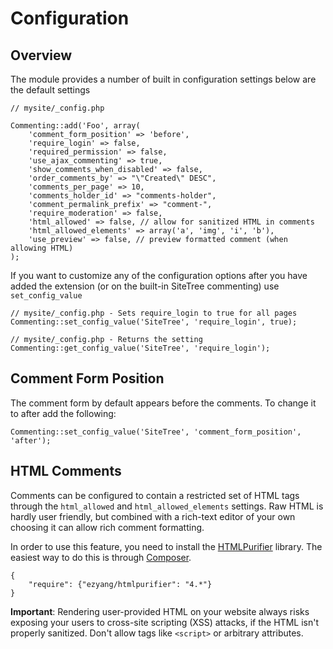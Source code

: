 # Configuration

## Overview

The module provides a number of built in configuration settings below are the default settings

	// mysite/_config.php 
	
	Commenting::add('Foo', array(
		'comment_form_position' => 'before',
		'require_login' => false,
		'required_permission' => false,
		'use_ajax_commenting' => true,
		'show_comments_when_disabled' => false,
		'order_comments_by' => "\"Created\" DESC",
		'comments_per_page' => 10,
		'comments_holder_id' => "comments-holder", 
		'comment_permalink_prefix' => "comment-",
		'require_moderation' => false,
		'html_allowed' => false, // allow for sanitized HTML in comments
		'html_allowed_elements' => array('a', 'img', 'i', 'b'),
		'use_preview' => false, // preview formatted comment (when allowing HTML)
	);
	
If you want to customize any of the configuration options after you have added the extension (or
on the built-in SiteTree commenting) use `set_config_value`

	// mysite/_config.php - Sets require_login to true for all pages
	Commenting::set_config_value('SiteTree', 'require_login', true);
	
	// mysite/_config.php - Returns the setting 
	Commenting::get_config_value('SiteTree', 'require_login');

## Comment Form Position
The comment form by default appears before the comments.  To change it to after add the following:

	Commenting::set_config_value('SiteTree', 'comment_form_position', 'after');

	
## HTML Comments

Comments can be configured to contain a restricted set of HTML tags
through the `html_allowed` and `html_allowed_elements` settings.
Raw HTML is hardly user friendly, but combined with a rich-text editor
of your own choosing it can allow rich comment formatting.

In order to use this feature, you need to install the
[HTMLPurifier](http://htmlpurifier.org/) library.
The easiest way to do this is through [Composer](http://getcomposer.org).

	{
		"require": {"ezyang/htmlpurifier": "4.*"}
	}

**Important**: Rendering user-provided HTML on your website always risks
exposing your users to cross-site scripting (XSS) attacks, if the HTML
isn't properly sanitized. Don't allow tags like `<script>` or arbitrary attributes.

